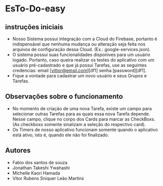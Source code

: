 # EsTo-Do-easy

## instruções iniciais
- Nosso Sistema possui integração com a Cloud do Firebase, portanto é indispensável que nenhuma mudança ou alteração seja feita nos arquivos de configuração dessa Cloud. (Ex.: google-services.json).
- O sistema possui suas funcionalidades disponives para um usuário logado. Portanto, caso queira realizar os testes do aplicativo com um usuário pré-cadastrado e que já possui Tarefas, use as seguintes credencias:  email [vittor@emsil.com][df1]  senha [password][df1].
- Fique a vontade para cadastrar um novo usuário e seus Grupos e Tarefas.

## Observações sobre o funcionamento
- No momento de criação de uma nova Tarefa, existe um campo para selecionar outras Tarefas para as quais essa nova Tarefa depende. Nesse campo, clique no corpo dos  Cards para marcar as CheckBoxs. (As checkboxs somente sinalizam a seleção do respectivo card).
- Os Timers de nosso aplicativo funcionam somente quando o aplicativo está ativo, isto é, quando ele não foi finalizado.

## Autores 
- Fabio dos santos de souza 
- Jonathan Takeshi Ywahashi
- Michelle Kaori Hamada
- Vitor Rubens Sniquer Leão Martins
